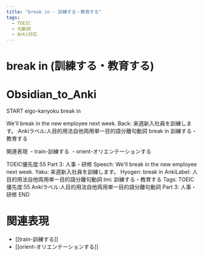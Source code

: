 ```yaml
---
title: "break in - 訓練する・教育する"
tags:
  - TOEIC
  - 句動詞
  - Anki対応
---
```


# break in (訓練する・教育する)

# Obsidian_to_Anki
START
eigo-kanyoku
break in

We'll break in the new employee next week.
Back: 
来週新入社員を訓練します。
Ankiラベル:人目的用法自他両用単一目的語分離句動詞
break in
訓練する・教育する

関連表現
・train-訓練する
・orient-オリエンテーションする

TOEIC優先度:55
Part 3: 人事・研修
Speech: We'll break in the new employee next week.
Yaku: 来週新入社員を訓練します。
Hyogen: break in
AnkiLabel: 人目的用法自他両用単一目的語分離句動詞
Imi: 訓練する・教育する
Tags: TOEIC優先度:55 Ankiラベル:人目的用法自他両用単一目的語分離句動詞 Part 3: 人事・研修
END

# 関連表現
- [[train-訓練する]]
- [[orient-オリエンテーションする]]